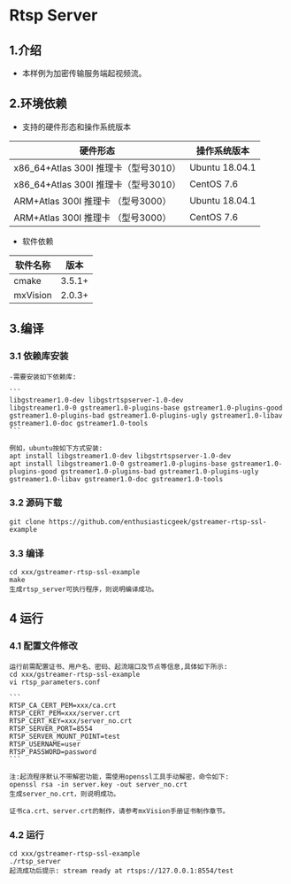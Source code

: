 # Rtsp Server 

## 1.介绍

- 本样例为加密传输服务端起视频流。

## 2.环境依赖

- 支持的硬件形态和操作系统版本

| 硬件形态                             | 操作系统版本   |
| ------------------------------------ | -------------- |
| x86_64+Atlas 300I 推理卡（型号3010） | Ubuntu 18.04.1 |
| x86_64+Atlas 300I 推理卡（型号3010） | CentOS 7.6     |
| ARM+Atlas 300I 推理卡 （型号3000）   | Ubuntu 18.04.1 |
| ARM+Atlas 300I 推理卡 （型号3000）   | CentOS 7.6     |

- 软件依赖

| 软件名称 | 版本   |
| -------- | ------ |
| cmake    | 3.5.1+ |
| mxVision | 2.0.3+ |

## 3.编译

### 3.1 依赖库安装

    -需要安装如下依赖库:

    ```
    libgstreamer1.0-dev libgstrtspserver-1.0-dev 
    libgstreamer1.0-0 gstreamer1.0-plugins-base gstreamer1.0-plugins-good gstreamer1.0-plugins-bad gstreamer1.0-plugins-ugly gstreamer1.0-libav gstreamer1.0-doc gstreamer1.0-tools
    ```

    例如，ubuntu按如下方式安装:
    apt install libgstreamer1.0-dev libgstrtspserver-1.0-dev
    apt install libgstreamer1.0-0 gstreamer1.0-plugins-base gstreamer1.0-plugins-good gstreamer1.0-plugins-bad gstreamer1.0-plugins-ugly gstreamer1.0-libav gstreamer1.0-doc gstreamer1.0-tools

### 3.2 源码下载

    git clone https://github.com/enthusiasticgeek/gstreamer-rtsp-ssl-example

### 3.3 编译

    cd xxx/gstreamer-rtsp-ssl-example
    make
    生成rtsp_server可执行程序，则说明编译成功。

## 4 运行

### 4.1  配置文件修改

    运行前需配置证书、用户名、密码、起流端口及节点等信息,具体如下所示:
    cd xxx/gstreamer-rtsp-ssl-example
    vi rtsp_parameters.conf

    ```
    RTSP_CA_CERT_PEM=xxx/ca.crt
    RTSP_CERT_PEM=xxx/server.crt
    RTSP_CERT_KEY=xxx/server_no.crt
    RTSP_SERVER_PORT=8554
    RTSP_SERVER_MOUNT_POINT=test
    RTSP_USERNAME=user
    RTSP_PASSWORD=password
    ```

    注:起流程序默认不带解密功能，需使用openssl工具手动解密，命令如下:
    openssl rsa -in server.key -out server_no.crt
    生成server_no.crt，则说明成功。

    证书ca.crt、server.crt的制作，请参考mxVision手册证书制作章节。

### 4.2 运行

    cd xxx/gstreamer-rtsp-ssl-example
    ./rtsp_server
    起流成功后提示: stream ready at rtsps://127.0.0.1:8554/test
